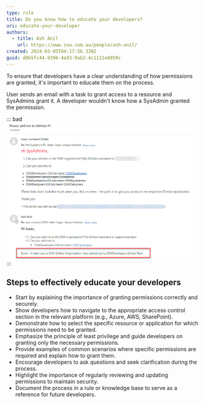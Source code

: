 ```yaml
---
type: rule
title: Do you know how to educate your developers?
uri: educate-your-developer
authors:
  - title: Ash Anil
    url: https://www.ssw.com.au/people/ash-anil/
created: 2024-03-05T04:17:56.338Z
guid: d0b5fc44-9396-4a93-9ab2-4c1111e6959c
---
```

To ensure that developers have a clear understanding of how permissions are granted, it's important to educate them on the process.

<!--endintro-->

User sends an email with a task to grant access to a resource and SysAdmins grant it. A developer wouldn't know how a SysAdmin granted the permission. 

::: bad
![Bad Example - Issac wouldn't how he was added to GitHub](2024-03-05_16-34-15.jpg)
:::


## Steps to effectively educate your developers  

* Start by explaining the importance of granting permissions correctly and securely.
* Show developers how to navigate to the appropriate access control section in the relevant platform (e.g., Azure, AWS, SharePoint).
* Demonstrate how to select the specific resource or application for which permissions need to be granted.
* Emphasize the principle of least privilege and guide developers on granting only the necessary permissions.
* Provide examples of common scenarios where specific permissions are required and explain how to grant them.
* Encourage developers to ask questions and seek clarification during the process.
* Highlight the importance of regularly reviewing and updating permissions to maintain security.
* Document the process in a rule or knowledge base to serve as a reference for future developers.

